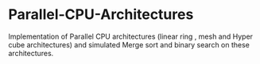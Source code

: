 # Parallel-CPU-Architectures
Implementation of Parallel CPU architectures (linear ring , mesh and Hyper cube architectures)  and simulated Merge sort and binary search on these architectures.
